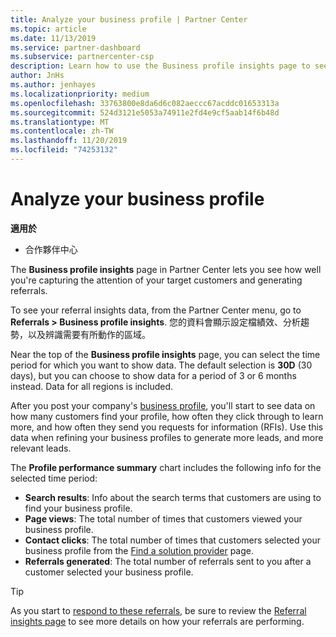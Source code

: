 ```yaml
---
title: Analyze your business profile | Partner Center
ms.topic: article
ms.date: 11/13/2019
ms.service: partner-dashboard
ms.subservice: partnercenter-csp
description: Learn how to use the Business profile insights page to see how well you're capturing the attention of your target customers and generating referrals.
author: JnHs
ms.author: jenhayes
ms.localizationpriority: medium
ms.openlocfilehash: 33763800e8da6d6c082aeccc67acddc01653313a
ms.sourcegitcommit: 524d3121e5053a74911e2fd4e9cf5aab14f6b48d
ms.translationtype: MT
ms.contentlocale: zh-TW
ms.lasthandoff: 11/20/2019
ms.locfileid: "74253132"
---
```

# <a name="analyze-your-business-profile"></a>Analyze your business profile
<!-- 
https://go.microsoft.com/fwlink/?linkid=849120
-->

**適用於**

- 合作夥伴中心

The **Business profile insights** page in Partner Center lets you see how well you're capturing the attention of your target customers and generating referrals.

To see your referral insights data, from the Partner Center menu, go to **Referrals > Business profile insights**. 您的資料會顯示設定檔績效、分析趨勢，以及辨識需要有所動作的區域。

Near the top of the **Business profile insights** page, you can select the time period for which you want to show data. The default selection is **30D** (30 days), but you can choose to show data for a period of 3 or 6 months instead. Data for all regions is included.

After you post your company's [business profile](create-a-marketing-profile.md), you'll start to see data on how many customers find your profile, how often they click through to learn more, and how often they send you requests for information (RFIs). Use this data when refining your business profiles to generate more leads, and more relevant leads.

The **Profile performance summary** chart includes the following info for the selected time period:

- **Search results**: Info about the search terms that customers are using to find your business profile.
- **Page views**: The total number of times that customers viewed your business profile.
- **Contact clicks**: The total number of times that customers selected your business profile from the [Find a solution provider](https://www.microsoft.com/solution-providers/home) page.
- **Referrals generated**: The total number of referrals sent to you after a customer selected your business profile.

> [!TIP]
> As you start to [respond to these referrals](responding-to-referrals.md), be sure to review the [Referral insights page](referral-insights.md) to see more details on how your referrals are performing.
